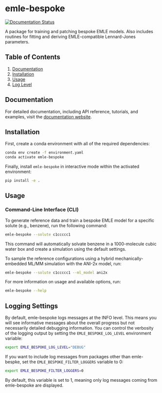 # emle-bespoke

[![Documentation Status](https://github.com/michellab/emle-bespoke/actions/workflows/docs.yml/badge.svg)](https://michellab.github.io/emle-bespoke/)

A package for training and patching bespoke EMLE models. Also includes routines for fitting and deriving EMLE-compatible Lennard-Jones parameters.

## Table of Contents

1. [Documentation](#documentation)
1. [Installation](#installation)
1. [Usage](#usage)
1. [Log Level](#log-level)

## Documentation

For detailed documentation, including API reference, tutorials, and examples, visit the [documentation website](https://michellab.github.io/emle-bespoke/).

## Installation

First, create a conda environment with all of the required dependencies:

```bash
conda env create -f environment.yaml
conda activate emle-bespoke
```

Finally, install `emle-bespoke` in interactive mode within the activated environment:

```bash
pip install -e .
```

## Usage

### Command-Line Interface (CLI)

To generate reference data and train a bespoke EMLE model for a specific solute (e.g., benzene), run the following command:

```bash
emle-bespoke --solute c1ccccc1
```

This command will automatically solvate benzene in a 1000-molecule cubic water box and create a simulation using the default settings.

To sample the reference configurations using a hybrid mechanically-embedded ML/MM simulation with the ANI-2x model, run:

```bash
emle-bespoke --solute c1ccccc1 --ml_model ani2x
```

For more information on usage and available options, run:

```bash
emle-bespoke --help
```

## Logging Settings

By default, emle-bespoke logs messages at the INFO level. This means you will see informative messages about the overall progress but not necessarily detailed debugging information. You can control the verbosity of the logging output by setting the `EMLE_BESPOKE_LOG_LEVEL` environment variable:

```bash
export EMLE_BESPOKE_LOG_LEVEL="DEBUG"
```

If you want to include log messages from packages other than emle-bespke, set the `EMLE_BESPOKE_FILTER_LOGGERS` variable to 0:

```bash
export EMLE_BESPOKE_FILTER_LOGGERS=0
```

By default, this variable is set to 1, meaning only log messages coming from emle-bespoke are displayed.
